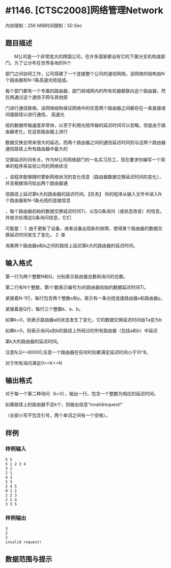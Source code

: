 # #1146. [CTSC2008]网络管理Network

内存限制：256 MiB时间限制：50 Sec

## 题目描述

　　M公司是一个非常庞大的跨国公司，在许多国家都设有它的下属分支机构或部门。为了让分布在世界各地的N个

部门之间协同工作，公司搭建了一个连接整个公司的通信网络。该网络的结构由N个路由器和N-1条高速光缆组成。

每个部门都有一个专属的路由器，部门局域网内的所有机器都联向这个路由器，然后再通过这个通信子网与其他部

门进行通信联络。该网络结构保证网络中的任意两个路由器之间都存在一条直接或间接路径以进行通信。 高速光

缆的数据传输速度非常快，以至于利用光缆传输的延迟时间可以忽略。但是由于路由器老化，在这些路由器上进行

数据交换会带来很大的延迟。而两个路由器之间的通信延迟时间则与这两个路由器通信路径上所有路由器中最大的

交换延迟时间有关。作为M公司网络部门的一名实习员工，现在要求你编写一个简单的程序来监视公司的网络状况

。该程序能够随时更新网络状况的变化信息（路由器数据交换延迟时间的变化），并且根据询问给出两个路由器通

信路径上延迟第k大的路由器的延迟时间。【任务】 你的程序从输入文件中读入N个路由器和N-1条光缆的连接信息

，每个路由器初始的数据交换延迟时间Ti，以及Q条询问（或状态改变）的信息。并依次处理这Q条询问信息，它们

可能是： 1. 由于更新了设备，或者设备出现新的故障，使得某个路由器的数据交换延迟时间发生了变化。 2. 查

询某两个路由器a和b之间的路径上延迟第k大的路由器的延迟时间。

## 输入格式

第一行为两个整数N和Q，分别表示路由器总数和询问的总数。

第二行有N个整数，第i个数表示编号为i的路由器初始的数据延迟时间Ti。

紧接着N-1行，每行包含两个整数x和y。表示有一条光缆连接路由器x和路由器y。

紧接着是Q行，每行三个整数k、a、b。

如果k=0，则表示路由器a的状态发生了变化，它的数据交换延迟时间由Ta变为b

如果k>0，则表示询问a到b的路径上所经过的所有路由器（包括a和b）中延迟

第k大的路由器的延迟时间。

注意N,Q<=80000,任意一个路由器在任何时刻都满足延迟时间小于10^8。

对于所有询问满足0<=K<=N

## 输出格式

对于每一个第二种询问（k>0），输出一行。包含一个整数为相应的延迟时间。

如果路径上的路由器不足k个，则输出信息&ldquo;invalidrequest!&rdquo;

（全部小写不包含引号，两个单词之间有一个空格）。

## 样例

### 样例输入

    
    5 5
    5 1 2 3 4
    3 1
    2 1
    4 3
    5 3
    2 4 5
    0 1 2
    2 2 3
    2 1 4
    3 3 5
    
    

### 样例输出

    
    3
    2
    2
    invalid request!
    

## 数据范围与提示
